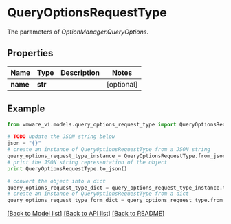 # QueryOptionsRequestType

The parameters of *OptionManager.QueryOptions*. 

## Properties
Name | Type | Description | Notes
------------ | ------------- | ------------- | -------------
**name** | **str** |  | [optional] 

## Example

```python
from vmware_vi.models.query_options_request_type import QueryOptionsRequestType

# TODO update the JSON string below
json = "{}"
# create an instance of QueryOptionsRequestType from a JSON string
query_options_request_type_instance = QueryOptionsRequestType.from_json(json)
# print the JSON string representation of the object
print QueryOptionsRequestType.to_json()

# convert the object into a dict
query_options_request_type_dict = query_options_request_type_instance.to_dict()
# create an instance of QueryOptionsRequestType from a dict
query_options_request_type_form_dict = query_options_request_type.from_dict(query_options_request_type_dict)
```
[[Back to Model list]](../README.md#documentation-for-models) [[Back to API list]](../README.md#documentation-for-api-endpoints) [[Back to README]](../README.md)


